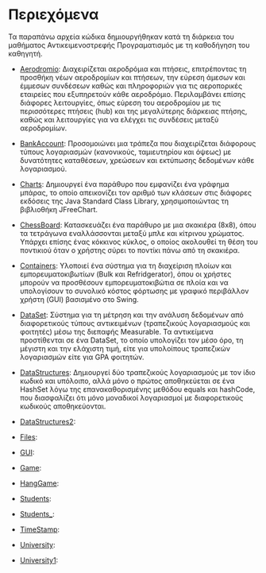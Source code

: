 # Περιεχόμενα

Τα παραπάνω αρχεία κώδικα δημιουργήθηκαν κατά τη διάρκεια του μαθήματος Αντικειμενοστρεφής Προγραματισμός με τη καθοδήγηση του καθηγητή.

* [Aerodromio](./Aerodromio): Διαχειρίζεται αεροδρόμια και πτήσεις, επιτρέποντας τη προσθήκη νέων αεροδρομίων και πτήσεων, την εύρεση άμεσων και έμμεσων συνδέσεων καθώς και πληροφοριών για τις αεροπορικές εταιρείες που εξυπηρετούν κάθε αεροδρόμιο. Περιλαμβάνει επίσης διάφορες λειτουργίες, όπως εύρεση του αεροδρομίου με τις περισσότερες πτήσεις (hub) και της μεγαλύτερης διάρκειας πτήσης, καθώς και λειτουργίες για να ελέγχει τις συνδέσεις μεταξύ αεροδρομίων.

* [BankAccount](./BankAccount): Προσομοιώνει μια τράπεζα που διαχειρίζεται διάφορους τύπους λογαριασμών (κανονικούς, ταμιευτηρίου και όψεως) με δυνατότητες καταθέσεων, χρεώσεων και εκτύπωσης δεδομένων κάθε λογαριασμού.

* [Charts](./Charts): Δημιουργεί ένα παράθυρο που εμφανίζει ένα γράφημα μπάρας, το οποίο απεικονίζει τον αριθμό των κλάσεων στις διάφορες εκδόσεις της Java Standard Class Library, χρησιμοποιώντας τη βιβλιοθήκη JFreeChart.

* [ChessBoard](./ChessBoard): Κατασκευάζει ένα παράθυρο με μια σκακιέρα (8x8), όπου τα τετράγωνα εναλλάσσονται μεταξύ μπλε και κίτρινου χρώματος. Υπάρχει επίσης ένας κόκκινος κύκλος, ο οποίος ακολουθεί τη θέση του ποντικιού όταν ο χρήστης σύρει το ποντίκι πάνω από τη σκακιέρα.

* [Containers](./Containers): Υλοποιεί ένα σύστημα για τη διαχείριση πλοίων και εμπορευματοκιβωτίων (Bulk και Refridgerator), όπου οι χρήστες μπορούν να προσθέσουν εμπορευματοκιβώτια σε πλοία και να υπολογίσουν το συνολικό κόστος φόρτωσης με γραφικό περιβάλλον χρήστη (GUI) βασισμένο στο Swing.

* [DataSet](./DataSet): Σύστημα για τη μέτρηση και την ανάλυση δεδομένων από διαφορετικούς τύπους αντικειμένων (τραπεζικούς λογαριασμούς και φοιτητές) μέσω της διεπαφής Measurable. Τα αντικείμενα προστίθενται σε ένα DataSet, το οποίο υπολογίζει τον μέσο όρο, τη μέγιστη και την ελάχιστη τιμή, είτε για υπολοίπους τραπεζικών λογαριασμών είτε για GPA φοιτητών.

* [DataStructures](./DataStructures): Δημιουργεί δύο τραπεζικούς λογαριασμούς με τον ίδιο κωδικό και υπόλοιπο, αλλά μόνο ο πρώτος αποθηκεύεται σε ένα HashSet λόγω της επανακαθορισμένης μεθόδου equals και hashCode, που διασφαλίζει ότι μόνο μοναδικοί λογαριασμοί με διαφορετικούς κωδικούς αποθηκεύονται.

* [DataStructures2](./DataStructures2): 
* [Files](./Files):

* [GUI](./GUI):

* [Game](./Game):

* [HangGame](./HangGame):

* [Students](./Students):

* [Students_](./Students_):

* [TimeStamp](./TimeStamp):

* [University](./University):

* [University1](./University1):
